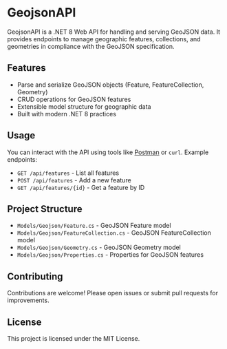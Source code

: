 # GeojsonAPI

GeojsonAPI is a .NET 8 Web API for handling and serving GeoJSON data. It provides endpoints to manage geographic features, collections, and geometries in compliance with the GeoJSON specification.

## Features

- Parse and serialize GeoJSON objects (Feature, FeatureCollection, Geometry)
- CRUD operations for GeoJSON features
- Extensible model structure for geographic data
- Built with modern .NET 8 practices

## Usage

You can interact with the API using tools like [Postman](https://www.postman.com/) or `curl`. Example endpoints:

- `GET /api/features` - List all features
- `POST /api/features` - Add a new feature
- `GET /api/features/{id}` - Get a feature by ID

## Project Structure

- `Models/Geojson/Feature.cs` - GeoJSON Feature model
- `Models/Geojson/FeatureCollection.cs` - GeoJSON FeatureCollection model
- `Models/Geojson/Geometry.cs` - GeoJSON Geometry model
- `Models/Geojson/Properties.cs` - Properties for GeoJSON features

## Contributing

Contributions are welcome! Please open issues or submit pull requests for improvements.

## License

This project is licensed under the MIT License.
